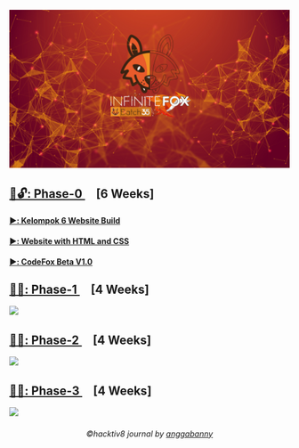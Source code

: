 ![alt text](https://github.com/anggabanny/Hacktiv8_Immersive/blob/master/Handbook/img_/initeFx.jpg "Hacktiv8 Batch-35")

## [📂🔓: Phase-0 ](https://github.com/anggabanny/Hacktiv8_Immersive/tree/master/phase0) &nbsp; &nbsp; [6 Weeks]
#### [▶️: Kelompok 6 Website Build ](https://github.com/anggabanny/infinitefoxkel6.github.io)
#### [▶️: Website with HTML and CSS ](https://github.com/anggabanny/anggabanny.github.io)
#### [▶️: CodeFox Beta V1.0](https://github.com/anggabanny/codefox.github.io)

## [📁🔐: Phase-1 ](https://hacktiv8.com/fullstack/apply/) &nbsp; &nbsp; [4 Weeks]
<img src="https://www.safetynetwork.com.au/wp-content/uploads/images/products/441.jpg" width="300">

## [📁🔐: Phase-2 ](https://hacktiv8.com/fullstack/apply/) &nbsp; &nbsp; [4 Weeks]
<img src="https://www.safetynetwork.com.au/wp-content/uploads/images/products/441.jpg" width="300">

## [📁🔐: Phase-3 ](https://hacktiv8.com/fullstack/apply/) &nbsp; &nbsp; [4 Weeks]

<img src="https://www.safetynetwork.com.au/wp-content/uploads/images/products/441.jpg" width="300">

<h6 align='center'>©️hacktiv8 journal by <a href ='https://github.com/anggabanny'>anggabanny</a></h6>